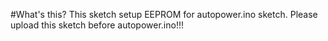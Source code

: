 #What's this?
This sketch setup EEPROM for autopower.ino sketch.
Please upload this sketch before autopower.ino!!!
